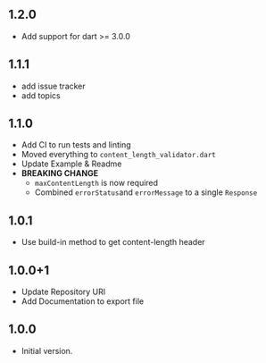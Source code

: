 ## 1.2.0

- Add support for dart >= 3.0.0

## 1.1.1

- add issue tracker
- add topics

## 1.1.0

- Add CI to run tests and linting
- Moved everything to `content_length_validator.dart`
- Update Example & Readme
- **BREAKING CHANGE**
  - `maxContentLength` is now required
  - Combined `errorStatus`and `errorMessage` to a single `Response`

## 1.0.1

- Use build-in method to get content-length header

## 1.0.0+1

- Update Repository URl
- Add Documentation to export file

## 1.0.0

- Initial version.
